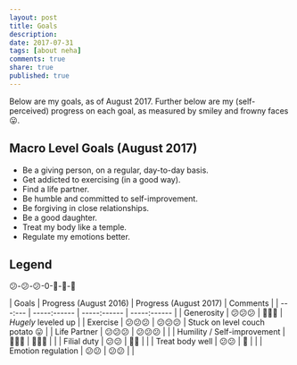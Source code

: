 ```yaml
---
layout: post
title: Goals
description: 
date: 2017-07-31
tags: [about neha]
comments: true
share: true
published: true
---
```


Below are my goals, as of August 2017. Further below are my (self-perceived) progress on each goal, as measured by smiley and frowny faces 😛. 


## Macro Level Goals (August 2017)

* Be a giving person, on a regular, day-to-day basis.
* Get addicted to exercising (in a good way).
* Find a life partner.
* Be humble and committed to self-improvement.
* Be forgiving in close relationships.
* Be a good daughter.
* Treat my body like a temple. 
* Regulate my emotions better.

## Legend

😕-😕-😕-0-🙂-🙂-🙂

| Goals | Progress (August 2016) | Progress (August 2017) | Comments |
| ---:--- | -----:------ | -----:------ | -----:------ |
| Generosity   | 😕😕😕 | 🙂🙂🙂 | *Hugely* leveled up |
| Exercise | 😕😕😕 | 😕😕😕 | Stuck on level couch potato 😛 |
| Life Partner    | 😕😕😕 | 😕😕😕 |  |
| Humility / Self-improvement | 🙂🙂🙂 | 🙂🙂🙂 |  |
| Filial duty  | 😕😕 | 🙂🙂 |  |
| Treat body well    | 😕😕 | 🙂 |  |
| Emotion regulation    | 😕😕 | 😕😕 |  |

